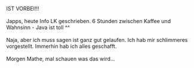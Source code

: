 <html><body><p>IST VORBEI!!!<br>
<br>
Japps, heute Info LK geschrieben. 6 Stunden zwischen Kaffee und Wahnsinn - Java ist toll ^^<br>
<br>
Naja, aber ich muss sagen ist ganz gut gelaufen. Ich hab mir schlimmeres vorgestellt. Immerhin hab ich alles geschafft.<br>
<br>
Morgen Mathe, mal schauen was das wird...</p></body></html>